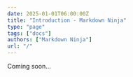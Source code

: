 ```yaml
---
date: 2025-01-01T06:00:00Z
title: "Introduction - Markdown Ninja"
type: "page"
tags: ["docs"]
authors: ["Markdown Ninja"]
url: "/"
---
```


Coming soon...

